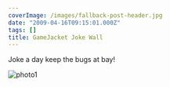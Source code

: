 ```yaml
---
coverImage: /images/fallback-post-header.jpg
date: "2009-04-16T09:15:01.000Z"
tags: []
title: GameJacket Joke Wall
---
```


Joke a day keep the bugs at bay!

<!-- more -->

![photo1](/wp-content/uploads/2009/04/photo1.jpg "photo1")
